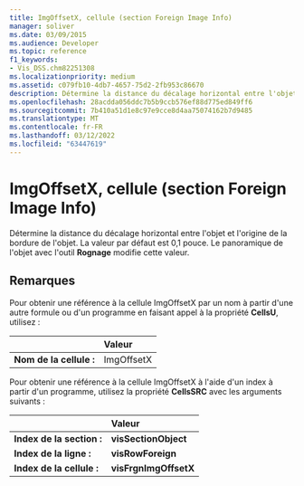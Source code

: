 ```yaml
---
title: ImgOffsetX, cellule (section Foreign Image Info)
manager: soliver
ms.date: 03/09/2015
ms.audience: Developer
ms.topic: reference
f1_keywords:
- Vis_DSS.chm82251308
ms.localizationpriority: medium
ms.assetid: c079fb10-4db7-4657-75d2-2fb953c86670
description: Détermine la distance du décalage horizontal entre l'objet et l'origine de la bordure de l'objet. La valeur par défaut est 0,1 pouce. Le panoramique de l'objet avec l'outil Rognage modifie cette valeur.
ms.openlocfilehash: 28acdda056ddc7b5b9ccb576ef88d775ed849ff6
ms.sourcegitcommit: 7b410a51d1e8c97e9cce8d4aa75074162b7d9485
ms.translationtype: MT
ms.contentlocale: fr-FR
ms.lasthandoff: 03/12/2022
ms.locfileid: "63447619"
---
```

# <a name="imgoffsetx-cell-foreign-image-info-section"></a>ImgOffsetX, cellule (section Foreign Image Info)

Détermine la distance du décalage horizontal entre l'objet et l'origine de la bordure de l'objet. La valeur par défaut est 0,1 pouce. Le panoramique de l'objet avec l'outil **Rognage** modifie cette valeur. 
  
## <a name="remarks"></a>Remarques

Pour obtenir une référence à la cellule ImgOffsetX par un nom à partir d'une autre formule ou d'un programme en faisant appel à la propriété **CellsU**, utilisez : 
  
||Valeur |
|:-----|:-----|
| **Nom de la cellule :**  <br/> | ImgOffsetX  <br/> |
   
Pour obtenir une référence à la cellule ImgOffsetX à l'aide d'un index à partir d'un programme, utilisez la propriété **CellsSRC** avec les arguments suivants : 
  
||Valeur |
|:-----|:-----|
| **Index de la section :**  <br/> |**visSectionObject** <br/> |
| **Index de la ligne :**  <br/> |**visRowForeign** <br/> |
| **Index de la cellule :**  <br/> |**visFrgnImgOffsetX** <br/> |
   

